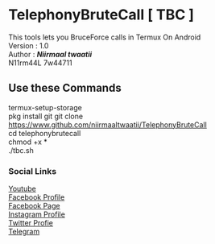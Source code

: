 # TelephonyBruteCall [ TBC ]
This tools lets you BruceForce calls in Termux On Android
<br/>
Version : 1.0 <br/>
Author : **_Niirmaal twaatii_** <br/>
N11rm44L 7w44711 <br/>

## Use these Commands <br/>
termux-setup-storage <br/>
pkg install git
git clone https://www.github.com/niirmaaltwaatii/TelephonyBruteCall <br/> 
cd telephonybrutecall <br/>
chmod +x * <br/>
./tbc.sh <br/>

### Social Links
[Youtube](**_www.youtube.com/channel/UCAIZm1RkOe4pySifRsn3TNw_**) <br/> 
[Facebook Profile](**_www.facebook.com/tw.niirmal**) <br/> 
[Facebook Page](**_www.facebook.com/niirmaaltwaatii_**) <br/> 
[Instagram Profile](**_www.instagram.com/niirmaaltwaatii_**) <br/> 
[Twitter Profie](**_www.twitter.com/niirmaaltwaatii_**) <br/> 
[Telegram](**_www.t.me/niirmaaltwaatii_**) <br/> 
